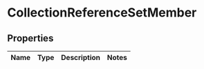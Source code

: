 
# CollectionReferenceSetMember

## Properties
Name | Type | Description | Notes
------------ | ------------- | ------------- | -------------



